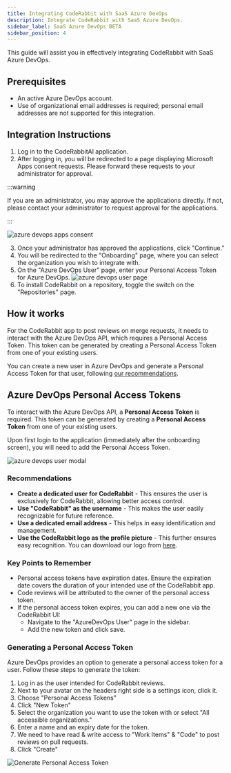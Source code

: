 ```yaml
---
title: Integrating CodeRabbit with SaaS Azure DevOps
description: Integrate CodeRabbit with SaaS Azure DevOps.
sidebar_label: SaaS Azure DevOps BETA
sidebar_position: 4
---
```


This guide will assist you in effectively integrating CodeRabbit with SaaS Azure DevOps.

## Prerequisites

* An active Azure DevOps account.
* Use of organizational email addresses is required; personal email addresses are not supported for this integration.

## Integration Instructions
1. Log in to the CodeRabbitAI application.
2. After logging in, you will be redirected to a page displaying Microsoft Apps consent requests. Please forward these requests to your administrator for approval.

:::warning

If you are an administrator, you may approve the applications directly. If not, please contact your administrator to request approval for the applications.

:::

![azure devops apps consent](/img/integrations/azure_apps_consent_page.png)

3. Once your administrator has approved the applications, click "Continue."
4. You will be redirected to the "Onboarding" page, where you can select the organization you wish to integrate with.
5. On the "Azure DevOps User" page, enter your Personal Access Token for Azure DevOps.
![azure devops user page](/img/integrations/azure_devops_user_page.png)
6. To install CodeRabbit on a repository, toggle the switch on the "Repositories" page.

## How it works

For the CodeRabbit app to post reviews on merge requests, it needs to interact with the Azure DevOps API, which requires a Personal Access Token. This token can be generated by creating a Personal Access Token from one of your existing users.

You can create a new user in Azure DevOps and generate a Personal Access Token for that user, following [our recommendations](#recommendations).

## Azure DevOps Personal Access Tokens

To interact with the Azure DevOps API, a **Personal Access Token** is required. This token can be generated by creating a **Personal Access Token** from one of your existing users.

Upon first login to the application (immediately after the onboarding screen), you will need to add the Personal Access Token.

![azure devops user modal](/img/integrations/azure_personal_access_token_add.png)

### Recommendations

* **Create a dedicated user for CodeRabbit** - This ensures the user is exclusively for CodeRabbit, allowing better access control.
* **Use "CodeRabbit" as the username** - This makes the user easily recognizable for future reference.
* **Use a dedicated email address** - This helps in easy identification and management.
* **Use the CodeRabbit logo as the profile picture** - This further ensures easy recognition. You can download our logo from [here](/img/integrations/logo.svg "download").

### Key Points to Remember

* Personal access tokens have expiration dates. Ensure the expiration date covers the duration of your intended use of the CodeRabbit app.
* Code reviews will be attributed to the owner of the personal access token.
* If the personal access token expires, you can add a new one via the CodeRabbit UI:
  * Navigate to the "AzureDevOps User" page in the sidebar.
  * Add the new token and click save.

### Generating a Personal Access Token

Azure DevOps provides an option to generate a personal access token for a user. Follow these steps to generate the token:

1. Log in as the user intended for CodeRabbit reviews.
2. Next to your avatar on the headers right side is a settings icon, click it.
3. Choose "Personal Access Tokens"
4. Click "New Token"
5. Select the organization you want to use the token with or select "All accessible organizations."
6. Enter a name and an expiry date for the token.
7. We need to have read & write access to "Work Items" & "Code" to post reviews on pull requests.
8. Click "Create"

![Generate Personal Access Token](/img/integrations/azure-access-token.png)
